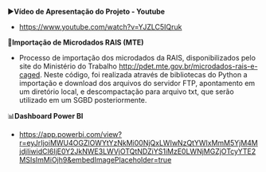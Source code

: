 ▶️**Vídeo de Apresentação do Projeto - Youtube**

- https://www.youtube.com/watch?v=YJZLC5IQruk

📂**Importação de Microdados RAIS (MTE)** 

- Processo de importação dos microdados da RAIS, disponibilizados pelo site do Ministério do Trabalho http://pdet.mte.gov.br/microdados-rais-e-caged.
Neste código, foi realizada através de bibliotecas do Python a importação e download dos arquivos do servidor FTP, apontamento em um diretório local, e descompactação para arquivo txt, que serão utilizado em um SGBD posteriormente.

📊**Dashboard Power BI**

- https://app.powerbi.com/view?r=eyJrIjoiMWU4OGZlOWYtYzNkMi00NjQxLWIwNzQtYWIxMmM5YjM4MjdjIiwidCI6IjE0Y2JkNWE3LWVjOTQtNDZiYS1iMzE0LWNjMGZjOTcyYTE2MSIsImMiOjh9&embedImagePlaceholder=true
